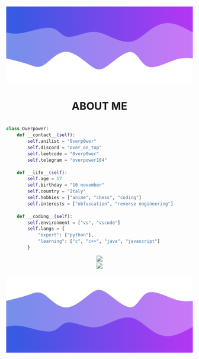 ![Header](./header.png)

<h1 align="center">ABOUT ME</h1>

```python

class Overpower:
    def __contact__(self):
        self.anilist = "0verp0wer"
        self.discord = "over_on_top"
        self.leetcode = "0verp0wer"
        self.telegram = "overpower104"
    
    def __life__(self):
        self.age = 17
        self.birthday = "10 november"
        self.country = "Italy"
        self.hobbies = ["anime", "chess", "coding"]
        self.interests = ["obfuscation", "reverse engineering"]

    def __coding__(self):
        self.environment = ["vs", "vscode"]
        self.langs = {
            "expert": ["python"],
            "learning": ["c", "c++", "java", "javascript"]
        }
```
<div align="center">
    <div>
        <img src="https://github-readme-stats.vercel.app/api?username=0verp0wer&theme=default&show_icons=true&hide_border=false&count_private=true">
    </div>
    <div>
        <img src="https://github-readme-streak-stats-seven-azure.vercel.app/?user=0verp0wer&theme=default&hide_border=true">
    </div>
</div>

![Footer](./footer.png)
